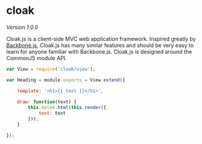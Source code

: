 # cloak

_Version 1.0.0_

Cloak.js is a client-side MVC web application framework. Inspired greatly by [Backbone.js](http://backbonejs.org/), Cloak.js has many similar features and should be very easy to learn for anyone familiar with Backbone.js. Cloak.js is designed around the CommonJS module API.

```javascript
var View = require('cloak/view');

var Heading = module.exports = View.extend({

	template: '<h1>{{ text }}</h1>',
	
	draw: function(text) {
		this.$elem.html(this.render({
			text: text
		}));
	}

});
```
